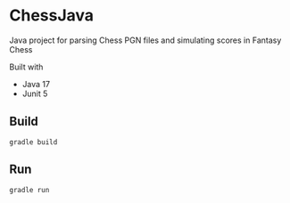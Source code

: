 # ChessJava
Java project for parsing Chess PGN files and simulating scores in Fantasy Chess

Built with
- Java 17
- Junit 5

## Build
```
gradle build
```

## Run
```
gradle run
```
